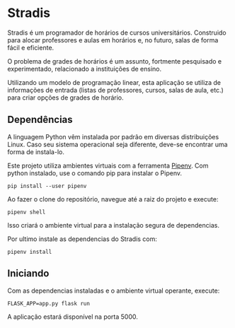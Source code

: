 # Stradis

Stradis é um programador de horários de cursos universitários. Construido para alocar professores e aulas em horários e, no futuro, salas de forma fácil e eficiente.

O problema de grades de horários é um assunto, fortmente pesquisado e experimentado, relacionado a instituições de ensino.

Utilizando um modelo de programação linear, esta aplicação se utiliza de informações de entrada (listas de professores, cursos, salas de aula, etc.) para criar opções de grades de horário.

## Dependências

A linguagem Python vêm instalada por padrão em diversas distribuições Linux. Caso seu sistema operacional seja diferente, deve-se encontrar uma forma de instala-lo.

Este projeto utiliza ambientes virtuais com a ferramenta [Pipenv](https://pipenv.pypa.io/en/latest/). Com python instalado, use o comando pip para instalar o Pipenv.

    pip install --user pipenv

Ao fazer o clone do repositório, navegue até a raiz do projeto e execute:

    pipenv shell

Isso criará o ambiente virtual para a instalação segura de dependencias.

Por ultimo instale as dependencias do Stradis com:

    pipenv install

## Iniciando

Com as dependencias instaladas e o ambiente virtual operante, execute:

    FLASK_APP=app.py flask run

A aplicação estará disponível na porta 5000.


